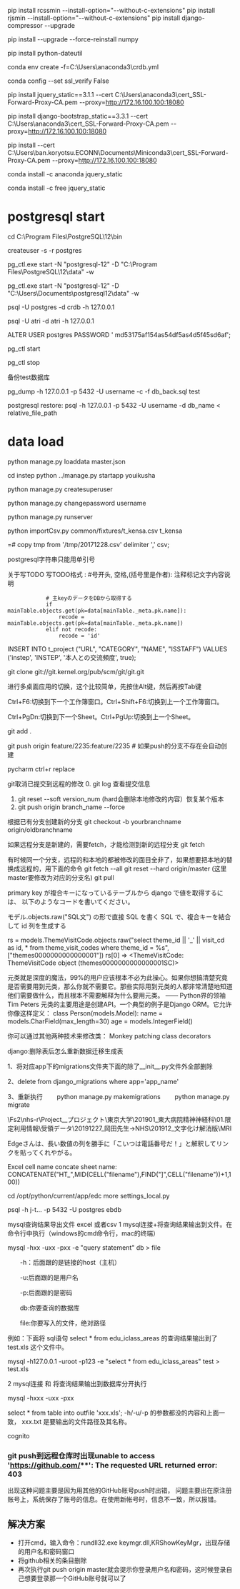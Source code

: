 pip install rcssmin --install-option="--without-c-extensions"
pip install rjsmin --install-option="--without-c-extensions"
pip install django-compressor --upgrade

pip install --upgrade --force-reinstall numpy

pip install python-dateutil


conda env create -f=C:\Users\anaconda3\crdb.yml

conda config --set ssl_verify False

pip install jquery_static==3.1.1 --cert C:\Users\anaconda3\cert_SSL-Forward-Proxy-CA.pem --proxy=http://172.16.100.100:18080

pip install django-bootstrap_static==3.3.1 --cert C:\Users\anaconda3\cert_SSL-Forward-Proxy-CA.pem --proxy=http://172.16.100.100:18080

pip install --cert C:\Users\ban.koryotsu.ECONN\Documents\Miniconda3\cert_SSL-Forward-Proxy-CA.pem --proxy=http://172.16.100.100:18080

conda install -c anaconda jquery_static 

conda install -c free jquery_static 

# postgresql start

cd C:\Program Files\PostgreSQL\12\bin

createuser -s -r postgres

pg_ctl.exe start -N "postgresql-12" -D "C:\Program Files\PostgreSQL\12\data" -w

pg_ctl.exe start -N "postgresql-12" -D "C:\Users\Documents\postgresql12\data" -w

psql -U postgres -d crdb -h 127.0.0.1

psql -U atri -d atri -h 127.0.0.1

ALTER USER postgres PASSWORD ' md53175af154as54df5as4d5f45sd6af';

pg_ctl start

pg_ctl stop

备份test数据库

pg_dump -h 127.0.0.1 -p 5432 -U username -c -f db_back.sql test

postgresql restore:
psql -h 127.0.0.1 -p 5432 -U username -d db_name < relative_file_path


# data load
python manage.py loaddata master.json

cd instep 
python ../manage.py startapp youikusha

python manage.py createsuperuser

python manage.py changepassword username

python manage.py runserver

python importCsv.py common/fixtures/t_kensa.csv t_kensa

=# copy tmp from '/tmp/20171228.csv' delimiter ',' csv;

postgresql字符串只能用单引号

关于写TODO
写TODO格式 : #号开头, 空格,(括号里是作者): 注释标记文字内容说明 





                # 主keyのデータをDBから取得する
                if mainTable.objects.get(pk=data[mainTable._meta.pk.name]):
                    recode = mainTable.objects.get(pk=data[mainTable._meta.pk.name])
                elif not recode:
                    recode = 'id'

INSERT INTO t_project ("URL", "CATEGORY", "NAME", "ISSTAFF") VALUES ('instep', 'INSTEP', '本人との交流頻度', true);

git clone git://git.kernel.org/pub/scm/git/git.git

进行多桌面应用的切换，这个比较简单，先按住Alt键，然后再按Tab键

Ctrl+F6:切换到下一个工作簿窗口。Ctrl+Shift+F6:切换到上一个工作簿窗口。

Ctrl+PgDn:切换到下一个Sheet。Ctrl+PgUp:切换到上一个Sheet。

 git add .


git push origin feature/2235:feature/2235       # 如果push的分支不存在会自动创建

pycharm ctrl+r replace

git取消已提交到远程的修改
0. git log   查看提交信息
1. git reset --soft version_num (hard会删除本地修改的内容）恢复某个版本
2. git push origin branch_name --force

根据已有分支创建新的分支
git checkout -b yourbranchname origin/oldbranchname

如果远程分支是新建的，需要fetch，才能检测到新的远程分支
git fetch

有时候同一个分支，远程的和本地的都被修改的面目全非了，如果想要把本地的替换成远程的，用下面的命令
git fetch --all
git reset --hard origin/master (这里master要修改为对应的分支名)
git pull


primary key が複合キーになっているテーブルから django で値を取得するには、
以下のようなコードを書いてください。

モデル.objects.raw("SQL文") の形で直接 SQL を書く
SQL で、複合キーを結合して id 列を生成する

rs = models.ThemeVisitCode.objects.raw("select theme_id || '_' || visit_cd as id, * from theme_visit_codes where theme_id = %s", ["themes0000000000000001"])
rs[0]
⇒ <ThemeVisitCode: ThemeVisitCode object (themes0000000000000001SC)>


元类就是深度的魔法，99%的用户应该根本不必为此操心。如果你想搞清楚究竟是否需要用到元类，那么你就不需要它。那些实际用到元类的人都非常清楚地知道他们需要做什么，而且根本不需要解释为什么要用元类。 —— Python界的领袖 Tim Peters
元类的主要用途是创建API。一个典型的例子是Django ORM。它允许你像这样定义：
class Person(models.Model):
    name = models.CharField(max_length=30)
    age = models.IntegerField()

你可以通过其他两种技术来修改类：
Monkey patching
class decorators

django:删除表后怎么重新数据迁移生成表 

1、将对应app下的migrations文件夹下面的除了__init__.py文件外全部删除

2、delete from django_migrations where app='app_name'

3、重新执行
　　python manage.py makemigrations
　　python manage.py migrate

\\Fs2\nhs-r\Project\__プロジェクト\東京大学\201901_東大病院精神神経科\01.限定利用情報\受領データ\20191227_岡田先生→NHS\201912_文字化け解消版\MRI


Edgeさんは、長い数値の列を勝手に「こいつは電話番号だ！」と解釈してリンクを貼ってくれやがる。
<meta name="format-detection" content="telephone=no">


Excel cell name concate sheet name:
CONCATENATE("HT_",MID(CELL("filename"),FIND("]",CELL("filename"))+1,100))


cd /opt/python/current/app/edc
more settings_local.py

psql -h j-t... -p 5432 -U postgres ebdb


mysql查询结果导出文件 excel 或者csv
1 mysql连接+将查询结果输出到文件。在命令行中执行（windows的cmd命令行，mac的终端）

mysql -hxx -uxx -pxx -e "query statement" db > file 

　　-h：后面跟的是链接的host（主机）

　　-u:后面跟的是用户名

　　-p:后面跟的是密码

　　db:你要查询的数据库

　　file:你要写入的文件，绝对路径

例如：下面将 sql语句 select * from edu_iclass_areas 的查询结果输出到了 test.xls 这个文件中。

mysql -h127.0.0.1 -uroot -p123 -e "select * from edu_iclass_areas" test > test.xls


2 mysql连接 和 将查询结果输出到数据库分开执行

mysql -hxxx -uxx -pxx 

select * from table into outfile 'xxx.xls'; 
-h/-u/-p 的参数都没的内容和上面一致， xxx.txt  是要输出的文件路径及其名称。



cognito

### git push到远程仓库时出现unable to access 'https://github.com/**': The requested URL returned error: 403

出现这种问题主要是因为用其他的GitHub账号push时出错，
问题主要出在原注册账号上，系统保存了账号的信息。在使用新帐号时，信息不一致，所以报错。

## 解决方案

- 打开cmd，输入命令：rundll32.exe keymgr.dll,KRShowKeyMgr，出现存储的用户名和密码窗口
- 将github相关的条目删除
- 再次执行git push origin master就会提示你登录用户名和密码，这时候登录自己想要登录那一个GitHub账号就可以了